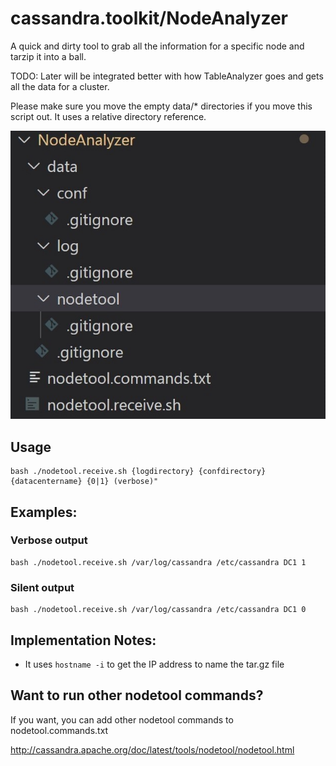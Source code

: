 # cassandra.toolkit/NodeAnalyzer
A quick and dirty tool to grab all the information for a specific node and tarzip it into a ball. 

TODO: Later will be integrated better with how TableAnalyzer goes and gets all the data for a cluster. 

Please make sure you move the empty data/* directories if you move this script out. It uses a relative directory reference. 

![NodeAnalyzer Folders](./assets/NodeAnalyzer_folders.jpg)

## Usage
```
bash ./nodetool.receive.sh {logdirectory} {confdirectory} {datacentername} {0|1} (verbose)"
```

## Examples:

### Verbose output 

```
bash ./nodetool.receive.sh /var/log/cassandra /etc/cassandra DC1 1
```

### Silent output 

```
bash ./nodetool.receive.sh /var/log/cassandra /etc/cassandra DC1 0
```

## Implementation Notes:
- It uses `hostname -i` to get the IP address to name the tar.gz file

## Want to run other nodetool commands?
If you want, you can add other nodetool commands to nodetool.commands.txt

http://cassandra.apache.org/doc/latest/tools/nodetool/nodetool.html
